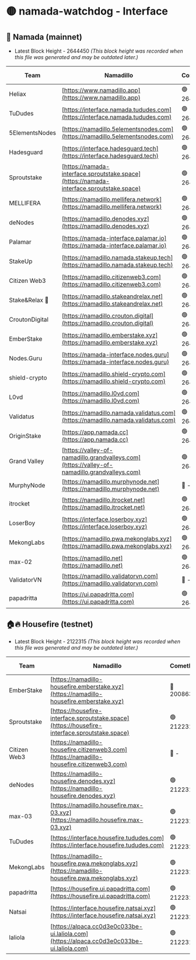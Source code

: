 # 🟡 namada-watchdog - Interface

## 🚀 Namada (mainnet)
- Latest Block Height - 2644450 *(This block height was recorded when this file was generated and may be outdated later.)*

| Team | Namadillo | CometBFT | Indexer | MASP Indexer |
|-|-|-|-|-|
| Heliax | [https://www.namadillo.app](https://www.namadillo.app) | 🟢 2644435 | 🟢 2644435 | 🟢 2644435 |
| TuDudes | [https://interface.namada.tududes.com](https://interface.namada.tududes.com) | 🟢 2644435 | 🟢 2644435 | 🟢 2644435 |
| 5ElementsNodes | [https://namadillo.5elementsnodes.com](https://namadillo.5elementsnodes.com) | 🟢 2644435 | 🟢 2644435 | 🟢 2644435 |
| Hadesguard | [https://interface.hadesguard.tech](https://interface.hadesguard.tech) | 🟢 2644436 | 🟢 2644436 | 🟢 2644436 |
| Sproutstake | [https://namada-interface.sproutstake.space](https://namada-interface.sproutstake.space) | 🟢 2644436 | 🟢 2644436 | 🟢 2644436 |
| MELLIFERA | [https://namadillo.mellifera.network](https://namadillo.mellifera.network) | 🟢 2644437 | 🟢 2644437 | 🟢 2644437 |
| deNodes | [https://namadillo.denodes.xyz](https://namadillo.denodes.xyz) | 🟢 2644438 | 🟢 2644438 | 🟢 2644438 |
| Palamar | [https://namada-interface.palamar.io](https://namada-interface.palamar.io) | 🟢 2644438 | 🟢 2644438 | 🟢 2644438 |
| StakeUp | [https://namadillo.namada.stakeup.tech](https://namadillo.namada.stakeup.tech) | 🟢 2644439 | 🟢 2644439 | 🟢 2644439 |
| Citizen Web3 | [https://namadillo.citizenweb3.com](https://namadillo.citizenweb3.com) | 🟢 2644440 | 🟢 2644439 | 🟢 2644439 |
| Stake&Relax 🦥 | [https://namadillo.stakeandrelax.net](https://namadillo.stakeandrelax.net) | 🟢 2644440 | 🟢 2644440 | 🟢 2644440 |
| CroutonDigital | [https://namadillo.crouton.digital](https://namadillo.crouton.digital) | 🟢 2644441 | 🟢 2644441 | 🟢 2644440 |
| EmberStake | [https://namadillo.emberstake.xyz](https://namadillo.emberstake.xyz) | 🟢 2644441 | 🟢 2644441 | 🟢 2644441 |
| Nodes.Guru | [https://namada-interface.nodes.guru](https://namada-interface.nodes.guru) | 🟢 2644441 | 🟢 2644441 | 🟢 2644441 |
| shield-crypto | [https://namadillo.shield-crypto.com](https://namadillo.shield-crypto.com) | 🟢 2644442 | 🟢 2644442 | 🟢 2644442 |
| L0vd | [https://namadillo.l0vd.com](https://namadillo.l0vd.com) | 🟢 2644443 | 🟢 2644442 | 🟢 2644443 |
| Validatus | [https://namadillo.namada.validatus.com](https://namadillo.namada.validatus.com) | 🟢 2644443 | 🟢 2644443 | 🟢 2644443 |
| OriginStake | [https://app.namada.cc](https://app.namada.cc) | 🟢 2644444 | 🟢 2644444 | 🟢 2644443 |
| Grand Valley | [https://valley-of-namadillo.grandvalleys.com](https://valley-of-namadillo.grandvalleys.com) | 🟢 2644444 | 🟢 2644444 | 🟢 2644444 |
| MurphyNode | [https://namadillo.murphynode.net](https://namadillo.murphynode.net) | 🔴 - | 🔴 - | 🔴 - |
| itrocket | [https://namadillo.itrocket.net](https://namadillo.itrocket.net) | 🟢 2644446 | 🟢 2644446 | 🟢 2644447 |
| LoserBoy | [https://interface.loserboy.xyz](https://interface.loserboy.xyz) | 🟢 2644447 | 🟢 2644447 | 🟢 2644447 |
| MekongLabs | [https://namadillo.pwa.mekonglabs.xyz](https://namadillo.pwa.mekonglabs.xyz) | 🟢 2644448 | 🟢 2644447 | 🟢 2644447 |
| max-02 | [https://namadillo.net](https://namadillo.net) | 🟢 2644448 | 🟢 2644448 | 🟢 2644448 |
| ValidatorVN | [https://namadillo.validatorvn.com](https://namadillo.validatorvn.com) | 🔴 - | 🔴 - | 🔴 - |
| papadritta | [https://ui.papadritta.com](https://ui.papadritta.com) | 🟢 2644450 | 🟢 2644450 | 🟢 2644450 |

## 🏠🔥 Housefire (testnet)
- Latest Block Height - 2122315 *(This block height was recorded when this file was generated and may be outdated later.)*

| Team | Namadillo | CometBFT | Indexer | MASP Indexer |
|-|-|-|-|-|
| EmberStake | [https://namadillo-housefire.emberstake.xyz](https://namadillo-housefire.emberstake.xyz) | 🔴 2008636 | 🔴 - | 🔴 - |
| Sproutstake | [https://housefire-interface.sproutstake.space](https://housefire-interface.sproutstake.space) | 🟢 2122311 | 🟢 2122311 | 🟢 2122310 |
| Citizen Web3 | [https://namadillo-housefire.citizenweb3.com](https://namadillo-housefire.citizenweb3.com) | 🔴 - | 🟢 2122312 | 🟢 2122312 |
| deNodes | [https://namadillo-housefire.denodes.xyz](https://namadillo-housefire.denodes.xyz) | 🟢 2122312 | 🟢 2122312 | 🟢 2122312 |
| max-03 | [https://namadillo.housefire.max-03.xyz](https://namadillo.housefire.max-03.xyz) | 🟢 2122313 | 🟢 2122313 | 🟢 2122313 |
| TuDudes | [https://interface.housefire.tududes.com](https://interface.housefire.tududes.com) | 🟢 2122313 | 🟢 2122313 | 🟢 2122313 |
| MekongLabs | [https://namadillo-housefire.pwa.mekonglabs.xyz](https://namadillo-housefire.pwa.mekonglabs.xyz) | 🟢 2122313 | 🟢 2122313 | 🟢 2122313 |
| papadritta | [https://housefire.ui.papadritta.com](https://housefire.ui.papadritta.com) | 🟢 2122314 | 🟢 2122314 | 🟢 2122314 |
| Natsai | [https://interface.housefire.natsai.xyz](https://interface.housefire.natsai.xyz) | 🟢 2122314 | 🟢 2122314 | 🟢 2122314 |
| laliola | [https://alpaca.cc0d3e0c033be-ui.laliola.com](https://alpaca.cc0d3e0c033be-ui.laliola.com) | 🟢 2122315 | 🟢 2122314 | 🟢 2122314 |

